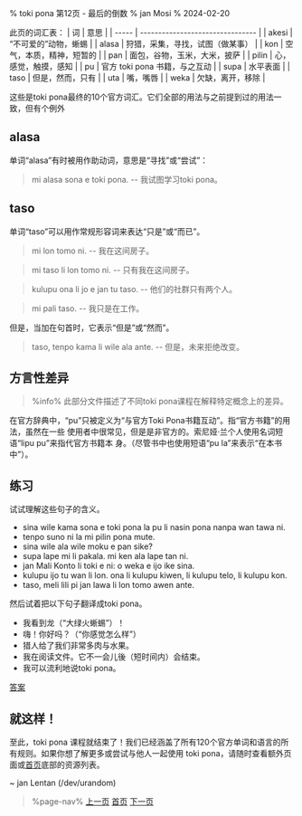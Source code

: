 % toki pona 第12页 - 最后的倒数
% jan Mosi
% 2024-02-20

此页的词汇表：
| 词    | 意思                             |
| ----- | -------------------------------- |
| akesi | “不可爱的”动物，蜥蜴             |
| alasa | 狩猎，采集，寻找，试图（做某事） |
| kon   | 空气，本质，精神，短暂的         |
| pan   | 面包，谷物，玉米，大米，披萨     |
| pilin | 心，感觉，触摸，感知             |
| pu    | 官方 toki pona 书籍，与之互动    |
| supa  | 水平表面                         |
| taso  | 但是，然而，只有                 |
| uta   | 嘴，嘴唇                         |
| weka  | 欠缺，离开，移除                 |

这些是toki pona最终的10个官方词汇。它们全部的用法与之前提到过的用法一致，但有个例外

## alasa

单词“alasa”有时被用作助动词，意思是“寻找”或“尝试”：

> mi alasa sona e toki pona. -- 我试图学习toki pona。

## taso

单词“taso”可以用作常规形容词来表达“只是”或“而已”。

> mi lon tomo ni. -- 我在这间房子。

> mi taso li lon tomo ni. -- 只有我在这间房子。

> kulupu ona li jo e jan tu taso. -- 他们的社群只有两个人。

> mi pali taso. -- 我只是在工作。

但是，当加在句首时，它表示“但是”或“然而”。

> taso, tenpo kama li wile ala ante. -- 但是，未来拒绝改变。

## 方言性差异

> %info%
> 此部分文件描述了不同toki pona课程在解释特定概念上的差异。

在官方辞典中，“pu”只被定义为“与官方Toki Pona书籍互动”。指“官方书籍”的用法，虽然在一些
使用者中很常见，但是是非官方的。索尼娅·兰个人使用名词短语“lipu pu”来指代官方书籍本
身。（尽管书中也使用短语“pu la”来表示“在本书中”）。

## 练习

试试理解这些句子的含义。

* sina wile kama sona e toki pona la pu li nasin pona nanpa wan tawa ni.
* tenpo suno ni la mi pilin pona mute.
* sina wile ala wile moku e pan sike?
* supa lape mi li pakala. mi ken ala lape tan ni.
* jan Mali Konto li toki e ni: o weka e ijo ike sina.
* kulupu ijo tu wan li lon. ona li kulupu kiwen, li kulupu telo, li kulupu kon.
* taso, meli lili pi jan lawa li lon tomo awen ante.

然后试着把以下句子翻译成toki pona。

* 我看到龙（“大绿火蜥蜴”）！
* 嗨！你好吗？（“你感觉怎么样”）
* 猎人给了我们非常多肉与水果。
* 我在阅读文件。它不一会儿後（短时间内）会结束。
* 我可以流利地说toki pona。

[答案](zh/answers#p12)

## 就这样！

至此，toki pona 课程就结束了！我们已经涵盖了所有120个官方单词和语言的所有规则。如果你想了解更多或尝试与他人一起使用 toki pona，请随时查看额外页面或[首页](zh)底部的资源列表。

~ jan Lentan (/dev/urandom)

> %page-nav%
> [上一页](zh/11)
> [首页](zh)
> [下一页](zh/13)
